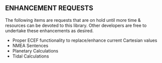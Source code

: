 ## ENHANCEMENT REQUESTS

The following items are requests that are on hold until more time & resources can be devoted to this library. Other developers are free to undertake these enhancements as desired. 

* Proper ECEF functionality to replace/enhance current Cartesian values
* NMEA Sentences
* Planetary Calculations
* Tidal Calculations
